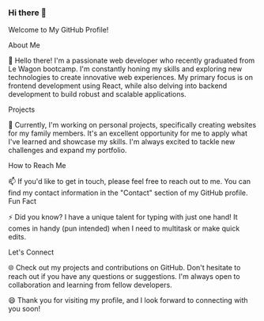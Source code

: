 ### Hi there 👋
Welcome to My GitHub Profile!

About Me

👋 Hello there! I'm a passionate web developer who recently graduated from Le Wagon bootcamp. I'm constantly honing my skills and exploring new technologies to create innovative web experiences. My primary focus is on frontend development using React, while also delving into backend development to build robust and scalable applications.

Projects

🌱 Currently, I'm working on personal projects, specifically creating websites for my family members. It's an excellent opportunity for me to apply what I've learned and showcase my skills. I'm always excited to tackle new challenges and expand my portfolio.

How to Reach Me

📫 If you'd like to get in touch, please feel free to reach out to me. You can find my contact information in the "Contact" section of my GitHub profile.
Fun Fact

⚡ Did you know? I have a unique talent for typing with just one hand! It comes in handy (pun intended) when I need to multitask or make quick edits.

Let's Connect

🌐 Check out my projects and contributions on GitHub. Don't hesitate to reach out if you have any questions or suggestions. I'm always open to collaboration and learning from fellow developers.

😄 Thank you for visiting my profile, and I look forward to connecting with you soon!
